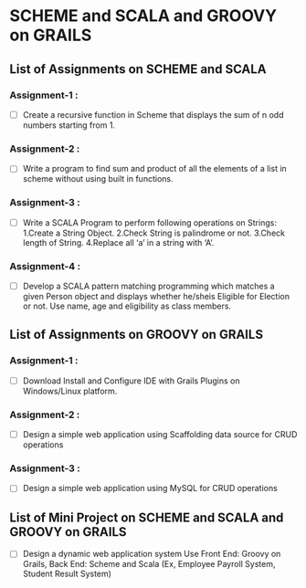 # SCHEME and  SCALA  and  GROOVY on GRAILS

## List of Assignments on  SCHEME and  SCALA 
 
### Assignment-1 :
- [ ] Create a recursive function in Scheme that displays the sum of n odd numbers starting from 1.
 
### Assignment-2 :
- [ ] Write a  program  to  find  sum  and  product  of  all  the  elements  of  a  list  in  scheme  without  using built in functions.
 
### Assignment-3 :
- [ ] Write a SCALA Program to perform following operations on Strings: 
    1.Create a String Object. 
    2.Check String is palindrome or not. 
    3.Check length of String.
    4.Replace all ‘a’ in a string with ‘A’.
 
### Assignment-4 :
- [ ] Develop  a  SCALA  pattern  matching  programming  which  matches  a  given  Person  object  and displays  whether  he/sheis  Eligible  for  Election  or  not.  Use  name,  age  and  eligibility  as  class members.

## List of Assignments on GROOVY on GRAILS

### Assignment-1 :
- [ ] Download Install and Configure IDE with Grails Plugins on Windows/Linux platform.
 
### Assignment-2 :
- [ ] Design a simple web application using Scaffolding data source for CRUD operations 
 
### Assignment-3 :
- [ ] Design a simple web application using MySQL for CRUD operations

## List of Mini Project on SCHEME and  SCALA  and  GROOVY on GRAILS
- [ ] Design a dynamic web application system  Use  Front End: Groovy on Grails, Back End: Scheme and Scala (Ex, Employee Payroll System, Student Result System)